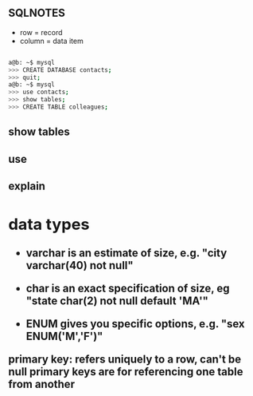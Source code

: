 ## SQLNOTES

+ row = record
+ column = data item


````bash

a@b: ~$ mysql 
>>> CREATE DATABASE contacts;
>>> quit;
a@b: ~$ mysql 
>>> use contacts;
>>> show tables;
>>> CREATE TABLE colleagues;

````

## show tables
## use <db>
## explain <table>

## data types

+ varchar is an estimate of size, e.g. "city varchar(40) not null"

+ char is an exact specification of size, eg "state char(2) not null default 'MA'"

+ ENUM gives you specific options, e.g. "sex ENUM('M','F')"

primary key: refers uniquely to a row, can't be null
primary keys are for referencing one table from another
